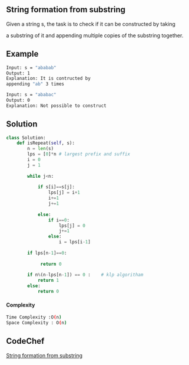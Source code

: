 ## String formation from substring
Given a string s, the task is to check if it can be constructed by taking 

a substring of it and appending multiple copies of the substring together. 

## Example 
```bash
Input: s = "ababab"
Output: 1
Explanation: It is contructed by 
appending "ab" 3 times

Input: s = "ababac"
Output: 0
Explanation: Not possible to construct
```


## Solution 

```python
class Solution:
	def isRepeat(self, s):
		n = len(s)
		lps = [0]*n # largest prefix and suffix
		i = 0
		j = 1
		
		while j<n:
		    
		    if s[i]==s[j]:
		        lps[j] = i+1
		        i+=1
		        j+=1
		        
		    else:
		        if i==0:
		            lps[j] = 0
		            j+=1
		        else:
		            i = lps[i-1]
		            
		if lps[n-1]==0:
		     
		     return 0
		   
		if n%(n-lps[n-1]) == 0 :    # klp algoritham
		    return 1
		else:
		    return 0

 ```
#### Complexity
```bash
Time Complexity :O(n)
Space Complexity : O(n)
```

## CodeChef
[String formation from substring](https://practice.geeksforgeeks.org/problems/string-formation-from-substring2734/1?page=2&difficulty[]=1&status[]=unsolved&category[]=Arrays&category[]=Strings&sortBy=submissions)
